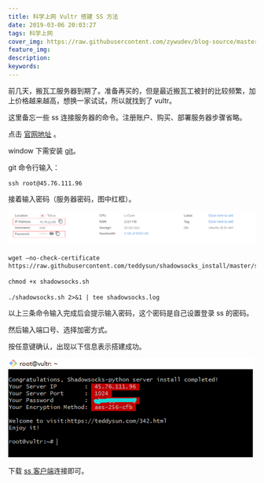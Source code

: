 ```yaml
---
title: 科学上网 Vultr 搭建 SS 方法
date: 2019-03-06 20:03:27
tags: 科学上网
cover_img: https://raw.githubusercontent.com/zywudev/blog-source/master/image/img1.jpg
feature_img:
description:
keywords:
---
```


前几天，搬瓦工服务器到期了。准备再买的，但是最近搬瓦工被封的比较频繁，加上价格越来越高，想换一家试试，所以就找到了 vultr。

这里备忘一些 ss 连接服务器的命令。注册账户、购买、部署服务器步骤省略。

点击 [官网地址](https://www.vultr.com/?ref=7921104) 。

window 下需安装 [git](https://git-scm.com/)。

git 命令行输入：

``` shell
ssh root@45.76.111.96
```

接着输入密码（服务器密码，图中红框）。

![](https://raw.githubusercontent.com/zywudev/blog-source/master/image/vultr1.png)

```shell
wget –no-check-certificate https://raw.githubusercontent.com/teddysun/shadowsocks_install/master/shadowsocks.sh

chmod +x shadowsocks.sh

./shadowsocks.sh 2>&1 | tee shadowsocks.log
```

 以上三条命令输入完成后会提示输入密码，这个密码是自己设置登录 ss 的密码。

然后输入端口号、选择加密方式。

按任意键确认，出现以下信息表示搭建成功。

![](https://raw.githubusercontent.com/zywudev/blog-source/master/image/vultr2.png)

下载 [ss 客户端](https://github.com/shadowsocks)连接即可。

